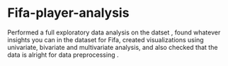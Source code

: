 # Fifa-player-analysis

Performed a full exploratory data analysis on the datset , found whatever insights you can in the dataset for Fifa, created visualizations using univariate, bivariate and multivariate analysis, and also checked that the data is alright for data preprocessing .
